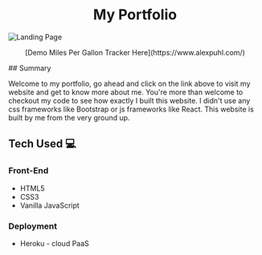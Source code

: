 <h1 align="center">My Portfolio</h1>

<img alt="Landing Page" src="https://github.com/AlexanderPuhl/portfolio/blob/master/images/portfolioCircuitDesign.JPG">
<p align="center">
[Demo Miles Per Gallon Tracker Here](https://www.alexpuhl.com/)
</p>
## Summary

Welcome to my portfolio, go ahead and click on the link above to visit my website and get to know more about me. You're more than welcome to checkout my code to see how exactly I built this website. I didn't use any css frameworks like Bootstrap or js frameworks like React. This website is built by me from the very ground up.

## Tech Used :computer:

### Front-End

- HTML5
- CSS3
- Vanilla JavaScript

### Deployment

- Heroku - cloud PaaS
